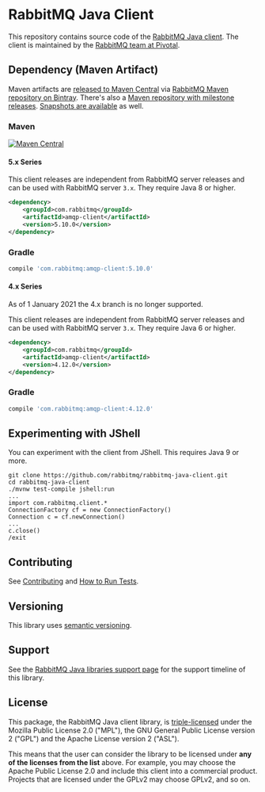 # RabbitMQ Java Client

This repository contains source code of the [RabbitMQ Java client](https://www.rabbitmq.com/api-guide.html).
The client is maintained by the [RabbitMQ team at Pivotal](https://github.com/rabbitmq/).


## Dependency (Maven Artifact)

Maven artifacts are [released to Maven Central](https://search.maven.org/#search%7Cga%7C1%7Cg%3Acom.rabbitmq%20a%3Aamqp-client)
via [RabbitMQ Maven repository on Bintray](https://bintray.com/rabbitmq/maven). There's also
a [Maven repository with milestone releases](https://bintray.com/rabbitmq/maven-milestones). [Snapshots are available](https://oss.sonatype.org/content/repositories/snapshots/com/rabbitmq/amqp-client/) as well.

### Maven

[![Maven Central](https://maven-badges.herokuapp.com/maven-central/com.rabbitmq/amqp-client/badge.svg)](https://maven-badges.herokuapp.com/maven-central/com.rabbitmq/amqp-client)

#### 5.x Series

This client releases are independent from RabbitMQ server releases and can be used with RabbitMQ server `3.x`.
They require Java 8 or higher.

``` xml
<dependency>
    <groupId>com.rabbitmq</groupId>
    <artifactId>amqp-client</artifactId>
    <version>5.10.0</version>
</dependency>
```

### Gradle

``` groovy
compile 'com.rabbitmq:amqp-client:5.10.0'
```

#### 4.x Series

As of 1 January 2021 the 4.x branch is no longer supported.

This client releases are independent from RabbitMQ server releases and can be used with RabbitMQ server `3.x`.
They require Java 6 or higher.

``` xml
<dependency>
    <groupId>com.rabbitmq</groupId>
    <artifactId>amqp-client</artifactId>
    <version>4.12.0</version>
</dependency>
```

### Gradle

``` groovy
compile 'com.rabbitmq:amqp-client:4.12.0'
```

## Experimenting with JShell

You can experiment with the client from JShell. This requires Java 9 or more.

```
git clone https://github.com/rabbitmq/rabbitmq-java-client.git
cd rabbitmq-java-client
./mvnw test-compile jshell:run
...
import com.rabbitmq.client.*
ConnectionFactory cf = new ConnectionFactory()
Connection c = cf.newConnection()
...
c.close()
/exit
```

## Contributing

See [Contributing](./CONTRIBUTING.md) and [How to Run Tests](./RUNNING_TESTS.md).

## Versioning

This library uses [semantic versioning](https://semver.org/).

## Support

See the [RabbitMQ Java libraries support page](https://www.rabbitmq.com/java-versions.html)
for the support timeline of this library.

## License

This package, the RabbitMQ Java client library, is [triple-licensed](https://www.rabbitmq.com/api-guide.html#license) under
the Mozilla Public License 2.0 ("MPL"), the GNU General Public License
version 2 ("GPL") and the Apache License version 2 ("ASL").

This means that the user can consider the library to be licensed under **any of the licenses from the list** above.
For example, you may choose the Apache Public License 2.0 and include this client into a commercial product.
Projects that are licensed under the GPLv2 may choose GPLv2, and so on.
